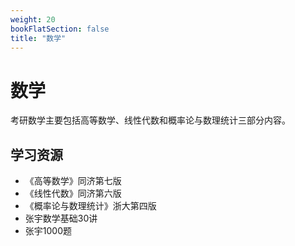 ```yaml
---
weight: 20
bookFlatSection: false
title: "数学"
---
```


# 数学

考研数学主要包括高等数学、线性代数和概率论与数理统计三部分内容。

## 学习资源
- 《高等数学》同济第七版
- 《线性代数》同济第六版
- 《概率论与数理统计》浙大第四版
- 张宇数学基础30讲
- 张宇1000题
